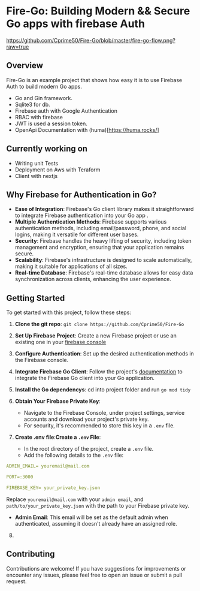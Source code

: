 # Fire-Go: Building Modern && Secure Go apps with firebase Auth

https://github.com/Cprime50/Fire-Go/blob/master/fire-go-flow.png?raw=true

## Overview

Fire-Go is an example project that shows how easy it is to use Firebase Auth to build modern Go apps.

   - Go and Gin framework.
   - Sqlite3 for db.
   - Firebase auth with Google Authentication
   - RBAC with firebase
   - JWT is used a session token.
   - OpenApi Documentation with (huma)[https://huma.rocks/]

## Currently working on
- Writing unit Tests
- Deployment on Aws with Teraform
- Client with nextjs

<!-- ## Article
This article gives a very detailed guide on this application -->



## Why Firebase for Authentication in Go?


- **Ease of Integration**: Firebase's Go client library makes it straightforward to integrate Firebase authentication into your Go app .
- **Multiple Authentication Methods**: Firebase supports various authentication methods, including email/password, phone, and social logins, making it versatile for different user bases.
- **Security**: Firebase handles the heavy lifting of security, including token management and encryption, ensuring that your application remains secure.
- **Scalability**: Firebase's infrastructure is designed to scale automatically, making it suitable for applications of all sizes.
- **Real-time Database**: Firebase's real-time database allows for easy data synchronization across clients, enhancing the user experience.



## Getting Started

To get started with this project, follow these steps:

1. **Clone the git repo**: ```git clone https://github.com/Cprime50/Fire-Go```

2. **Set Up Firebase Project**: Create a new Firebase project or use an existing one in your [firebase console](https://console.firebase.google.com)

3. **Configure Authentication**: Set up the desired authentication methods in the Firebase console.

4. **Integrate Firebase Go Client**: Follow the project's [documentation](https://www.google.com/url?sa=t&rct=j&q=&esrc=s&source=web&cd=&ved=2ahUKEwjnl5XG7feEAxUgTUEAHW3LDbQQFnoECBYQAQ&url=https%3A%2F%2Ffirebaseopensource.com%2Fprojects%2Ffirebase%2Ffirebase-admin-go%2F&usg=AOvVaw1ee2k1xUMEFNFYBKMcoKqU&opi=89978449) to integrate the Firebase Go client into your Go application.

5. **Install the Go dependencys**: cd into project folder and run
```go mod tidy```


6. **Obtain Your Firebase Private Key**:
   - Navigate to the Firebase Console, under project settings, service accounts and download your project's private key.
   - For security, it's recommended to store this key in a `.env` file.

7. **Create .env file**:**Create a `.env` File**:
   - In the root directory of the project, create a `.env` file.
   - Add the following details to the `.env` file:

``` yaml
ADMIN_EMAIL= youremail@mail.com

PORT=:3000

FIREBASE_KEY= your_private_key.json
```

Replace `youremail@mail.com` with your `admin email`, and `path/to/your_private_key.json` with the path to your Firebase private key.

- **Admin Email**: This email will be set as the default admin when authenticated, assuming it doesn't already have an assigned role.

8. 


## Contributing

Contributions are welcome! If you have suggestions for improvements or encounter any issues, please feel free to open an issue or submit a pull request.
